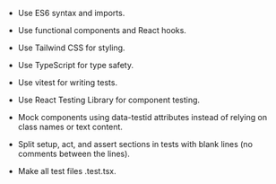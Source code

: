- Use ES6 syntax and imports.
- Use functional components and React hooks.
- Use Tailwind CSS for styling.
- Use TypeScript for type safety.
- Use vitest for writing tests.
- Use React Testing Library for component testing.

- Mock components using data-testid attributes instead of relying on class names or text content.
- Split setup, act, and assert sections in tests with blank lines (no comments between the lines).
- Make all test files .test.tsx.
